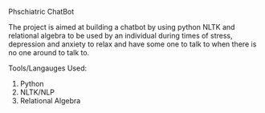 Phschiatric ChatBot

The project is aimed at building a chatbot by using python NLTK and relational algebra to be used by an  individual during times of stress, depression and anxiety to relax and have some one to talk to when there is no one around to talk to.

Tools/Langauges Used:
1. Python
2. NLTK/NLP
3. Relational Algebra


